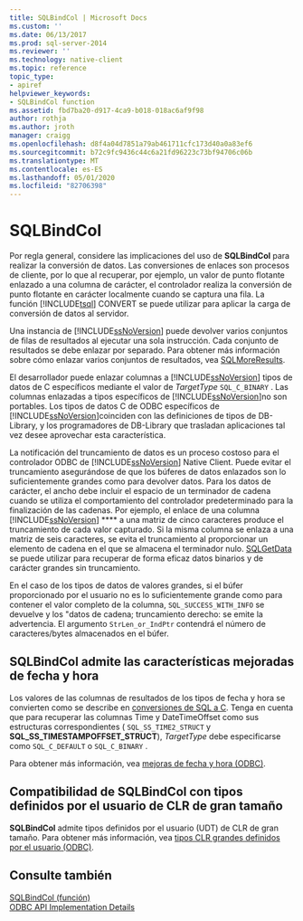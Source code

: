 ```yaml
---
title: SQLBindCol | Microsoft Docs
ms.custom: ''
ms.date: 06/13/2017
ms.prod: sql-server-2014
ms.reviewer: ''
ms.technology: native-client
ms.topic: reference
topic_type:
- apiref
helpviewer_keywords:
- SQLBindCol function
ms.assetid: fbd7ba20-d917-4ca9-b018-018ac6af9f98
author: rothja
ms.author: jroth
manager: craigg
ms.openlocfilehash: d8f4a04d7851a79ab461711cfc173d40a0a83ef6
ms.sourcegitcommit: b72c9fc9436c44c6a21fd96223c73bf94706c06b
ms.translationtype: MT
ms.contentlocale: es-ES
ms.lasthandoff: 05/01/2020
ms.locfileid: "82706398"
---
```

# <a name="sqlbindcol"></a>SQLBindCol
  Por regla general, considere las implicaciones del uso de **SQLBindCol** para realizar la conversión de datos. Las conversiones de enlaces son procesos de cliente, por lo que al recuperar, por ejemplo, un valor de punto flotante enlazado a una columna de carácter, el controlador realiza la conversión de punto flotante en carácter localmente cuando se captura una fila. La función [!INCLUDE[tsql](../../includes/tsql-md.md)] CONVERT se puede utilizar para aplicar la carga de conversión de datos al servidor.  
  
 Una instancia de [!INCLUDE[ssNoVersion](../../includes/ssnoversion-md.md)] puede devolver varios conjuntos de filas de resultados al ejecutar una sola instrucción. Cada conjunto de resultados se debe enlazar por separado. Para obtener más información sobre cómo enlazar varios conjuntos de resultados, vea [SQLMoreResults](sqlmoreresults.md).  
  
 El desarrollador puede enlazar columnas a [!INCLUDE[ssNoVersion](../../includes/ssnoversion-md.md)] tipos de datos de C específicos mediante el valor de *TargetType* `SQL_C_BINARY` . Las columnas enlazadas a tipos específicos de [!INCLUDE[ssNoVersion](../../includes/ssnoversion-md.md)]no son portables. Los tipos de datos C de ODBC específicos de [!INCLUDE[ssNoVersion](../../includes/ssnoversion-md.md)]coinciden con las definiciones de tipos de DB-Library, y los programadores de DB-Library que trasladan aplicaciones tal vez desee aprovechar esta característica.  
  
 La notificación del truncamiento de datos es un proceso costoso para el controlador ODBC de [!INCLUDE[ssNoVersion](../../includes/ssnoversion-md.md)] Native Client. Puede evitar el truncamiento asegurándose de que los búferes de datos enlazados son lo suficientemente grandes como para devolver datos. Para los datos de carácter, el ancho debe incluir el espacio de un terminador de cadena cuando se utiliza el comportamiento del controlador predeterminado para la finalización de las cadenas. Por ejemplo, el enlace de una columna [!INCLUDE[ssNoVersion](../../includes/ssnoversion-md.md)] **** a una matriz de cinco caracteres produce el truncamiento de cada valor capturado. Si la misma columna se enlaza a una matriz de seis caracteres, se evita el truncamiento al proporcionar un elemento de cadena en el que se almacena el terminador nulo. [SQLGetData](sqlgetdata.md) se puede utilizar para recuperar de forma eficaz datos binarios y de carácter grandes sin truncamiento.  
  
 En el caso de los tipos de datos de valores grandes, si el búfer proporcionado por el usuario no es lo suficientemente grande como para contener el valor completo de la columna, `SQL_SUCCESS_WITH_INFO` se devuelve y los "datos de cadena; truncamiento derecho: se emite la advertencia. El argumento `StrLen_or_IndPtr` contendrá el número de caracteres/bytes almacenados en el búfer.  
  
## <a name="sqlbindcol-support-for-enhanced-date-and-time-features"></a>SQLBindCol admite las características mejoradas de fecha y hora  
 Los valores de las columnas de resultados de los tipos de fecha y hora se convierten como se describe en [conversiones de SQL a C](../native-client-odbc-date-time/datetime-data-type-conversions-from-sql-to-c.md). Tenga en cuenta que para recuperar las columnas Time y DateTimeOffset como sus estructuras correspondientes ( `SQL_SS_TIME2_STRUCT` y **SQL_SS_TIMESTAMPOFFSET_STRUCT**), *TargetType* debe especificarse como `SQL_C_DEFAULT` o `SQL_C_BINARY` .  
  
 Para obtener más información, vea [mejoras de fecha y hora &#40;ODBC&#41;](../native-client-odbc-date-time/date-and-time-improvements-odbc.md).  
  
## <a name="sqlbindcol-support-for-large-clr-udts"></a>Compatibilidad de SQLBindCol con tipos definidos por el usuario de CLR de gran tamaño  
 **SQLBindCol** admite tipos definidos por el usuario (UDT) de CLR de gran tamaño. Para obtener más información, vea [tipos CLR grandes definidos por el usuario &#40;ODBC&#41;](../native-client/odbc/large-clr-user-defined-types-odbc.md).  
  
## <a name="see-also"></a>Consulte también  
 [SQLBindCol (función)](https://go.microsoft.com/fwlink/?LinkId=59327)   
 [ODBC API Implementation Details](odbc-api-implementation-details.md)  
  
  
